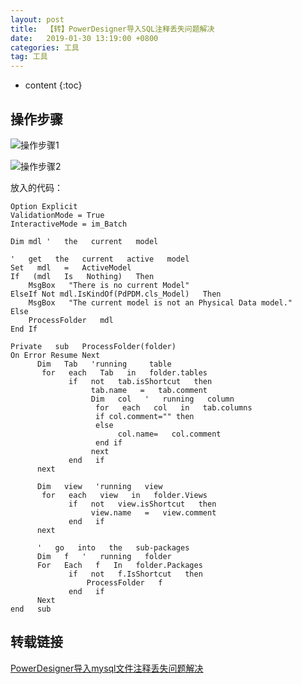 ```yaml
---
layout: post
title:  【转】PowerDesigner导入SQL注释丢失问题解决
date:   2019-01-30 13:19:00 +0800
categories: 工具
tag: 工具
---
```


* content
{:toc}

## 操作步骤

![操作步骤1](https://upload-images.jianshu.io/upload_images/845143-36617a92ec37ad10.png?jianshufrom=true)

![操作步骤2](https://upload-images.jianshu.io/upload_images/845143-2eb0b515f054b21e.png?jianshufrom=true)

放入的代码：

```
Option Explicit
ValidationMode = True
InteractiveMode = im_Batch

Dim mdl '   the   current   model

'   get   the   current   active   model
Set   mdl   =   ActiveModel
If   (mdl   Is   Nothing)   Then
    MsgBox   "There is no current Model"
ElseIf Not mdl.IsKindOf(PdPDM.cls_Model)   Then
    MsgBox   "The current model is not an Physical Data model."
Else
    ProcessFolder   mdl
End If

Private   sub   ProcessFolder(folder)
On Error Resume Next
      Dim   Tab   'running     table
       for   each   Tab   in   folder.tables
             if   not   tab.isShortcut   then
                  tab.name   =   tab.comment
                  Dim   col   '   running   column
                   for   each   col   in   tab.columns
                   if col.comment="" then
                   else
                        col.name=   col.comment
                   end if
                  next
             end   if
      next

      Dim   view   'running   view
       for   each   view   in   folder.Views
             if   not   view.isShortcut   then 
                  view.name   =   view.comment
             end   if
      next

      '   go   into   the   sub-packages
      Dim   f   '   running   folder
      For   Each   f   In   folder.Packages
             if   not   f.IsShortcut   then
                 ProcessFolder   f
             end   if
      Next
end   sub
```

## 转载链接

[PowerDesigner导入mysql文件注释丢失问题解决
](https://blog.csdn.net/kun_zai/article/details/78722571)
